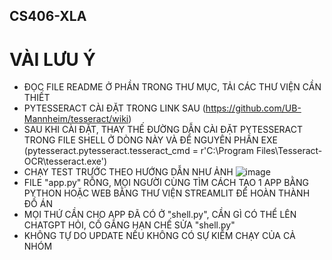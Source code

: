 ## CS406-XLA
# VÀI LƯU Ý
* ĐỌC FILE README Ở PHẦN TRONG THƯ MỤC, TẢI CÁC THƯ VIỆN CẦN THIẾT
* PYTESSERACT CÀI ĐẶT TRONG LINK SAU (https://github.com/UB-Mannheim/tesseract/wiki)
* SAU KHI CÀI ĐẶT, THAY THẾ ĐƯỜNG DẪN CÀI ĐẶT PYTESSERACT TRONG FILE SHELL Ở DÒNG NÀY VÀ ĐỂ NGUYÊN PHẦN EXE (pytesseract.pytesseract.tesseract_cmd = r'C:\Program Files\Tesseract-OCR\tesseract.exe')
* CHẠY TEST TRƯỚC THEO HƯỚNG DẪN NHƯ ẢNH
![image](https://github.com/leminhhoang1008/CS406-XLA/assets/95231984/e9b924b2-1cd5-4f23-89ba-c4d06afd0931)
* FILE "app.py" RỖNG, MỌI NGƯỜI CÙNG TÌM CÁCH TẠO 1 APP BẰNG PYTHON HOẶC WEB BẰNG THƯ VIỆN STREAMLIT ĐỂ HOÀN THÀNH ĐỒ ÁN
* MỌI THỨ CẦN CHO APP ĐÃ CÓ Ở "shell.py", CẦN GÌ CÓ THỂ LÊN CHATGPT HỎI, CỐ GẮNG HẠN CHẾ SỬA "shell.py"
* KHÔNG TỰ DO UPDATE NẾU KHÔNG CÓ SỰ KIỂM CHẠY CỦA CẢ NHÓM
